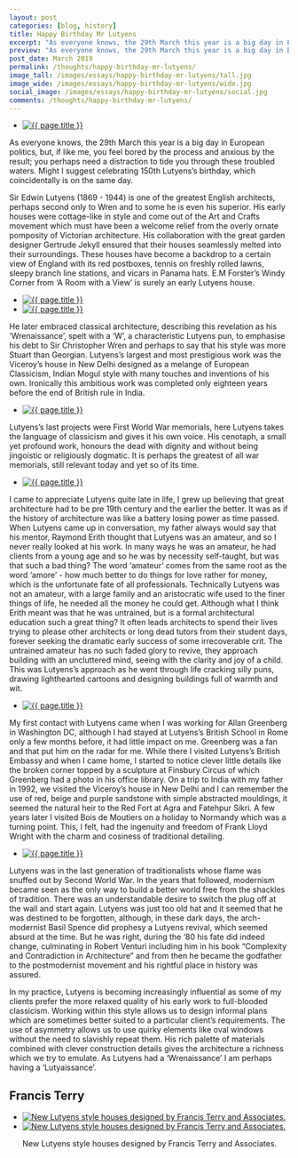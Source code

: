 ```yaml
---
layout: post
categories: [blog, history]
title: Happy Birthday Mr Lutyens
excerpt: "As everyone knows, the 29th March this year is a big day in European politics, but, if like me, you feel bored by the process and anxious by the result; might I suggest celebrating 150th Lutyens’s birthday, which coincidentally is on the same day?"
preview: "As everyone knows, the 29th March this year is a big day in European politics, but, if like me, you feel bored by the process and anxious by the result; might I suggest celebrating 150th Lutyens’s birthday, which coincidentally is on the same day?"
post_date: March 2019
permalink: /thoughts/happy-birthday-mr-lutyens/
image_tall: /images/essays/happy-birthday-mr-lutyens/tall.jpg
image_wide: /images/essays/happy-birthday-mr-lutyens/wide.jpg
social_image: /images/essays/happy-birthday-mr-lutyens/social.jpg
comments: /thoughts/happy-birthday-mr-lutyens/
---
```


<ul class="list">
	<li class="full">
		<a class="fancybox" rel="group" href="/images/essays/happy-birthday-mr-lutyens/01.jpg">
			<img src="/images/essays/happy-birthday-mr-lutyens/social.jpg" alt="{{ page.title }}" />
		</a>
	</li>
</ul>

<p>
	As everyone knows, the 29th March this year is a big day in European politics, but, if like me, you feel bored by the process and anxious by the result; you perhaps need a distraction to tide you through these troubled waters. Might I suggest celebrating 150th Lutyens’s birthday, which coincidentally is on the same day.
</p><p>
	Sir Edwin Lutyens (1869 - 1944) is one of the greatest English architects, perhaps second only to Wren and to some he is even his superior. His early houses were cottage-like in style and come out of the Art and Crafts movement which must have been a welcome relief from the overly ornate pomposity of Victorian architecture. His collaboration with the great garden designer Gertrude Jekyll ensured that their houses seamlessly melted into their surroundings. These houses have become a backdrop to a certain view of England with its red postboxes, tennis on freshly rolled lawns, sleepy branch line stations, and vicars in Panama hats. E.M Forster’s Windy Corner from ‘A Room with a View’ is surely an early Lutyens house.
</p>

<ul class="list">
	<li class="half">
		<a class="fancybox" rel="group" href="/images/essays/happy-birthday-mr-lutyens/02.jpg">
			<img src="/images/essays/happy-birthday-mr-lutyens/thumbs/02.jpg" alt="{{ page.title }}" />
		</a>
	</li>
	<li class="half">
		<a class="fancybox" rel="group" href="/images/essays/happy-birthday-mr-lutyens/03.jpg">
			<img src="/images/essays/happy-birthday-mr-lutyens/thumbs/03.jpg" alt="{{ page.title }}" />
		</a>
	</li>
</ul>

<p>
	He later embraced classical architecture, describing this revelation as his ‘Wrenaissance’, spelt with a ‘W’, a characteristic Lutyens pun, to emphasise his debt to Sir Christopher Wren and perhaps to say that his style was more Stuart than Georgian. Lutyens’s largest and most prestigious work was the Viceroy’s house in New Delhi designed as a melange of European Classicism, Indian Mogul style with many touches and inventions of his own. Ironically this ambitious work was completed only eighteen years before the end of British rule in India.
</p> 

<ul class="list">
	<li class="full">
		<a class="fancybox" rel="group" href="/images/essays/happy-birthday-mr-lutyens/04.jpg">
			<img src="/images/essays/happy-birthday-mr-lutyens/thumbs/04.jpg" alt="{{ page.title }}" />
		</a>
	</li>
</ul>

<p>
	Lutyens’s last projects were First World War memorials, here Lutyens takes the language of classicism and gives it his own voice. His cenotaph, a small yet profound work, honours the dead with dignity and without being jingoistic or religiously dogmatic. It is perhaps the greatest of all war memorials, still relevant today and yet so of its time.
</p>

<ul class="list">
	<li class="full">
		<a class="fancybox" rel="group" href="/images/essays/happy-birthday-mr-lutyens/05.jpg">
			<img src="/images/essays/happy-birthday-mr-lutyens/thumbs/05.jpg" alt="{{ page.title }}" />
		</a>
	</li>
</ul>

<p>
	I came to appreciate Lutyens quite late in life, I grew up believing that great architecture had to be pre 19th century and the earlier the better. It was as if the history of architecture was like a battery losing power as time passed. When Lutyens came up in conversation, my father always would say that his mentor, Raymond Erith thought that Lutyens was an amateur, and so I never really looked at his work. In many ways he was an amateur, he had clients from a young age and so he was by necessity self-taught, but was that such a bad thing? The word ‘amateur’ comes from the same root as the word ‘amore’ - how much better to do things for love rather for money, which is the unfortunate fate of all professionals. Technically Lutyens was not an amateur, with a large family and an aristocratic wife used to the finer things of life, he needed all the money he could get. Although what I think Erith meant was that he was untrained, but is a formal architectural education such a great thing? It often leads architects to spend their lives trying to please other architects or long dead tutors from their student days, forever seeking the dramatic early success of some irrecoverable crit. The untrained amateur has no such faded glory to revive, they approach building with an uncluttered mind, seeing with the clarity and joy of a child. This was Lutyens’s approach as he went through life cracking silly puns, drawing lighthearted cartoons and designing buildings full of warmth and wit.
</p>

<ul class="list">
	<li class="full">
		<a class="fancybox" rel="group" href="/images/essays/happy-birthday-mr-lutyens/06.jpg">
			<img src="/images/essays/happy-birthday-mr-lutyens/thumbs/06.jpg" alt="{{ page.title }}" />
		</a>
	</li>
</ul>

<p>
	My first contact with Lutyens came when I was working for Allan Greenberg in Washington DC, although I had stayed at Lutyens’s British School in Rome only a few months before, it had little impact on me. Greenberg was a fan and that put him on the radar for me. While there I visited Lutyens’s British Embassy and when I came home, I started to notice clever little details like the broken corner topped by a sculpture at Finsbury Circus of which Greenberg had a photo in his office library. On a trip to India with my father in 1992, we visited the Viceroy’s house in New Delhi and I can remember the use of red, beige and purple sandstone with simple abstracted mouldings, it seemed the natural heir to the Red Fort at Agra and Fatehpur Sikri. A few years later I visited Bois de Moutiers on a holiday to Normandy which was a turning point. This, I felt, had the ingenuity and freedom of Frank Lloyd Wright with the charm and cosiness of traditional detailing.
</p>

<ul class="list">
	<li class="full">
		<a class="fancybox" rel="group" href="/images/essays/happy-birthday-mr-lutyens/07.jpg">
			<img src="/images/essays/happy-birthday-mr-lutyens/thumbs/07.jpg" alt="{{ page.title }}" />
		</a>
	</li>
</ul>

<p>
	Lutyens was in the last generation of traditionalists whose flame was snuffed out by Second World War. In the years that followed, modernism became seen as the only way to build a better world free from the shackles of tradition. There was an understandable desire to switch the plug off at the wall and start again. Lutyens was just too old hat and it seemed that he was destined to be forgotten, although, in these dark days, the arch-modernist Basil Spence did prophesy a Lutyens revival, which seemed absurd at the time. But he was right, during the ‘80 his fate did indeed change, culminating in Robert Venturi including him in his book “Complexity and Contradiction in Architecture” and from then he became the godfather to the postmodernist movement and his rightful place in history was assured.
</p><p>
	In my practice, Lutyens is becoming increasingly influential as some of my clients prefer the more relaxed quality of his early work to full-blooded classicism. Working within this style allows us to design informal plans which are sometimes better suited to a particular client’s requirements. The use of asymmetry allows us to use quirky elements like oval windows without the need to slavishly repeat them. His rich palette of materials combined with clever construction details gives the architecture a richness which we try to emulate. As Lutyens had a ‘Wrenaissance’ I am perhaps having a ‘Lutyaissance’.
</p>

<h2>
	Francis Terry
</h2>

<ul class="list">
	<li class="half">
		<a class="fancybox" rel="group" href="/images/news/2018/06/watercolour.jpg">
			<img src="/images/news/2018/06/social.jpg" alt="New Lutyens style houses designed by Francis Terry and Associates." />
		</a>
	</li>
	<li class="half">
		<a class="fancybox" rel="group" href="/images/news/2018/04/weild-wood-estate-main-house-watercolour.jpg">
			<img src="/images/news/2018/04/social.jpg" alt="New Lutyens style houses designed by Francis Terry and Associates." />
		</a>
	</li>
	<p class="caption">New Lutyens style houses designed by Francis Terry and Associates.</p>
</ul>

